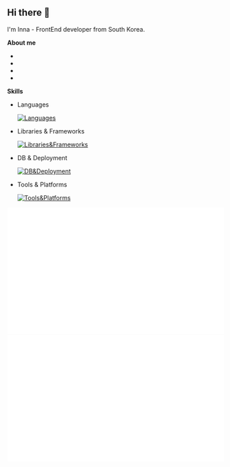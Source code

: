## Hi there 👋

I'm Inna - FrontEnd developer from South Korea.


**About me**

*
*
*
*


**Skills**

* Languages
  
  [![Languages](https://skillicons.dev/icons?i=html,css,js,ts,java&theme=light)](https://skillicons.dev)

* Libraries & Frameworks
  
  [![Libraries&Frameworks](https://skillicons.dev/icons?i=vue,react,next,spring,tailwind&theme=light)](https://skillicons.dev)

* DB & Deployment

  [![DB&Deployment](https://skillicons.dev/icons?i=mysql,postgres,docker&theme=light)](https://skillicons.dev)

* Tools & Platforms

  [![Tools&Platforms](https://skillicons.dev/icons?i=git,github,firebase,slack&theme=light)](https://skillicons.dev)


![](https://raw.githubusercontent.com/Inna18/github-stats-transparent/output/generated/overview.svg)
![](https://raw.githubusercontent.com/Inna18/github-stats-transparent/output/generated/languages.svg)
